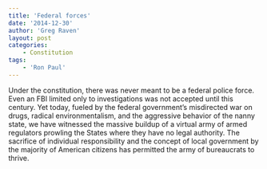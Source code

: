 ```yaml
---
title: 'Federal forces'
date: '2014-12-30'
author: 'Greg Raven'
layout: post
categories:
    - Constitution
tags:
    - 'Ron Paul'
---
```


Under the constitution, there was never meant to be a federal police force. Even an FBI limited only to investigations was not accepted until this century. Yet today, fueled by the federal government’s misdirected war on drugs, radical environmentalism, and the aggressive behavior of the nanny state, we have witnessed the massive buildup of a virtual army of armed regulators prowling the States where they have no legal authority. The sacrifice of individual responsibility and the concept of local government by the majority of American citizens has permitted the army of bureaucrats to thrive.